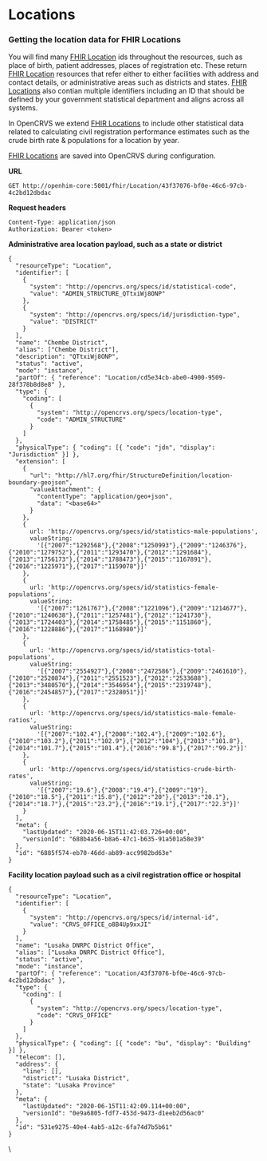 # Locations

### Getting the location data for FHIR Locations

You will find many [FHIR Location](https://www.hl7.org/fhir/location.html) ids throughout the resources, such as place of birth, patient addresses, places of registration etc. These return [FHIR Location](https://www.hl7.org/fhir/location.html) resources that refer either to either facilities with address and contact details, or administrative areas such as districts and states. [FHIR Locations](https://www.hl7.org/fhir/location.html) also contian multiple identifiers including an ID that should be defined by your government statistical department and aligns across all systems.

In OpenCRVS we extend [FHIR Locations](https://www.hl7.org/fhir/location.html) to include other statistical data related to calculating civil registration performance estimates such as the crude birth rate & populations for a location by year.

[FHIR Locations](https://www.hl7.org/fhir/location.html) are saved into OpenCRVS during configuration.

**URL**

```
GET http://openhim-core:5001/fhir/Location/43f37076-bf0e-46c6-97cb-4c2bd12dbdac
```

**Request headers**

```
Content-Type: application/json
Authorization: Bearer <token>
```

**Administrative area location payload, such as a state or district**

```
{
  "resourceType": "Location",
  "identifier": [
    {
      "system": "http://opencrvs.org/specs/id/statistical-code",
      "value": "ADMIN_STRUCTURE_QTtxiWj8ONP"
    },
    {
      "system": "http://opencrvs.org/specs/id/jurisdiction-type",
      "value": "DISTRICT"
    }
  ],
  "name": "Chembe District",
  "alias": ["Chembe District"],
  "description": "QTtxiWj8ONP",
  "status": "active",
  "mode": "instance",
  "partOf": { "reference": "Location/cd5e34cb-abe0-4900-9509-28f378b8d8e8" },
  "type": {
    "coding": [
      {
        "system": "http://opencrvs.org/specs/location-type",
        "code": "ADMIN_STRUCTURE"
      }
    ]
  },
  "physicalType": { "coding": [{ "code": "jdn", "display": "Jurisdiction" }] },
  "extension": [
    {
      "url": "http://hl7.org/fhir/StructureDefinition/location-boundary-geojson",
      "valueAttachment": {
        "contentType": "application/geo+json",
        "data": "<base64>"
      }
    },
    {
      url: 'http://opencrvs.org/specs/id/statistics-male-populations',
      valueString:
        '[{"2007":"1292568"},{"2008":"1250993"},{"2009":"1246376"},{"2010":"1279752"},{"2011":"1293470"},{"2012":"1291684"},{"2013":"1756173"},{"2014":"1788473"},{"2015":"1167891"},{"2016":"1225971"},{"2017":"1159078"}]'
    },
    {
      url: 'http://opencrvs.org/specs/id/statistics-female-populations',
      valueString:
        '[{"2007":"1261767"},{"2008":"1221096"},{"2009":"1214677"},{"2010":"1240638"},{"2011":"1257481"},{"2012":"1241730"},{"2013":"1724403"},{"2014":"1758485"},{"2015":"1151860"},{"2016":"1228886"},{"2017":"1168980"}]'
    },
    {
      url: 'http://opencrvs.org/specs/id/statistics-total-populations',
      valueString:
        '[{"2007":"2554927"},{"2008":"2472586"},{"2009":"2461610"},{"2010":"2520874"},{"2011":"2551523"},{"2012":"2533688"},{"2013":"3480570"},{"2014":"3546954"},{"2015":"2319748"},{"2016":"2454857"},{"2017":"2328051"}]'
    },
    {
      url: 'http://opencrvs.org/specs/id/statistics-male-female-ratios',
      valueString:
        '[{"2007":"102.4"},{"2008":"102.4"},{"2009":"102.6"},{"2010":"103.2"},{"2011":"102.9"},{"2012":"104"},{"2013":"101.8"},{"2014":"101.7"},{"2015":"101.4"},{"2016":"99.8"},{"2017":"99.2"}]'
    },
    {
      url: 'http://opencrvs.org/specs/id/statistics-crude-birth-rates',
      valueString:
        '[{"2007":"19.6"},{"2008":"19.4"},{"2009":"19"},{"2010":"18.5"},{"2011":"15.8"},{"2012":"20"},{"2013":"20.1"},{"2014":"18.7"},{"2015":"23.2"},{"2016":"19.1"},{"2017":"22.3"}]'
    }
  ],
  "meta": {
    "lastUpdated": "2020-06-15T11:42:03.726+00:00",
    "versionId": "688b4a56-b8a6-47c1-b635-91a501a58e39"
  },
  "id": "6885f574-eb70-46dd-ab89-acc9982bd63e"
}
```

**Facility location payload such as a civil registration office or hospital**

```
{
  "resourceType": "Location",
  "identifier": [
    {
      "system": "http://opencrvs.org/specs/id/internal-id",
      "value": "CRVS_OFFICE_o8B4Up9xxJI"
    }
  ],
  "name": "Lusaka DNRPC District Office",
  "alias": ["Lusaka DNRPC District Office"],
  "status": "active",
  "mode": "instance",
  "partOf": { "reference": "Location/43f37076-bf0e-46c6-97cb-4c2bd12dbdac" },
  "type": {
    "coding": [
      {
        "system": "http://opencrvs.org/specs/location-type",
        "code": "CRVS_OFFICE"
      }
    ]
  },
  "physicalType": { "coding": [{ "code": "bu", "display": "Building" }] },
  "telecom": [],
  "address": {
    "line": [],
    "district": "Lusaka District",
    "state": "Lusaka Province"
  },
  "meta": {
    "lastUpdated": "2020-06-15T11:42:09.114+00:00",
    "versionId": "0e9a6805-fdf7-453d-9473-d1eeb2d56ac0"
  },
  "id": "531e9275-40e4-4ab5-a12c-6fa74d7b5b61"
}
```

\
